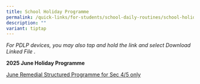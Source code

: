 ```yaml
---
title: School Holiday Programme
permalink: /quick-links/for-students/school-daily-routines/school-holiday-programme/
description: ""
variant: tiptap
---
```

<p><em>For PDLP devices, you may also tap and hold the link and select Download Linked File .</em>
</p>
<p><strong>2025 June Holiday Programme</strong>
</p>
<p><a href="/files/PG_2025_June_Strcutured_Remedial_for_Sec_4_5_only.pdf" rel="noopener nofollow" target="_blank">June Remedial Structured Programme for Sec 4/5 only</a>
</p>
<p></p>